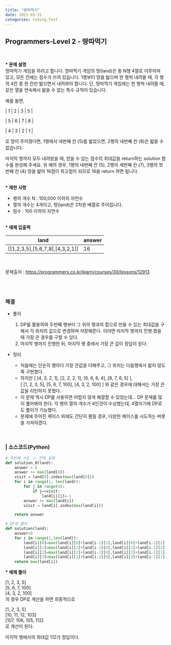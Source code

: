 ```yaml
---
title: "땅따먹기"
date: 2021-03-31
categories: Coding_Test
---
```


## Programmers-Level 2 - 땅따먹기
<br>

<b>* 문제 설명</b><br>
땅따먹기 게임을 하려고 합니다. 땅따먹기 게임의 땅(land)은 총 N행 4열로 이루어져 있고, 모든 칸에는 점수가 쓰여 있습니다. 1행부터 땅을 밟으며 한 행씩 내려올 때, 각 행의 4칸 중 한 칸만 밟으면서 내려와야 합니다. 단, 땅따먹기 게임에는 한 행씩 내려올 때, 같은 열을 연속해서 밟을 수 없는 특수 규칙이 있습니다.

예를 들면,

| 1 | 2 | 3 | 5 |

| 5 | 6 | 7 | 8 |

| 4 | 3 | 2 | 1 |

로 땅이 주어졌다면, 1행에서 네번째 칸 (5)를 밟았으면, 2행의 네번째 칸 (8)은 밟을 수 없습니다.

마지막 행까지 모두 내려왔을 때, 얻을 수 있는 점수의 최대값을 return하는 solution 함수를 완성해 주세요. 위 예의 경우, 1행의 네번째 칸 (5), 2행의 세번째 칸 (7), 3행의 첫번째 칸 (4) 땅을 밟아 16점이 최고점이 되므로 16을 return 하면 됩니다.
 

<br><b>* 제한 사항 </b>

* 행의 개수 N : 100,000 이하의 자연수
* 열의 개수는 4개이고, 땅(land)은 2차원 배열로 주어집니다.
* 점수 : 100 이하의 자연수


<br><b>* 예제 입출력</b><br>

|land|answer|
|------|------|
|[[1,2,3,5],[5,6,7,8],[4,3,2,1]]|16|

<br>

문제출처 : <https://programmers.co.kr/learn/courses/30/lessons/12913>

<br><br>

### 해결
* 풀이
    1. DP를 활용하여 두번째 행부터 그 위의 행과의 합으로 만들 수 있는 최대값을 구해서 각 위치의 값으로 변경하며 저장해준다. 이러면 마지막 행까지 진행 했을 때 가장 큰 경우를 구할 수 있다. 
    2. 마지막 행까지 진행한 뒤, 마지막 행 중에서 가장 큰 값이 정답이 된다. 

    
* 정리 
    - 처음에는 단순히 행마다 가장 큰값을 더해주고, 그 위치는 다음행에서 밟지 않도록 구현했다. 
    - 하지만 [ [4, 3, 2, 1], [2, 2, 2, 1], [6, 6, 6, 4], [8, 7, 6, 5] ], <br>
    [ [1, 2, 3, 5], [5, 6, 7, 100], [4, 3, 2, 100] ]
    와 같은 경우에 대해서는 가장 큰 값을 리턴하지 못했다. 
    - 이 문제 역시 DP를 사용하면 어렵지 않게 해결할 수 있었는데... DP 문제를 많이 풀어봐야 한다. 각 행의 열의 개수가 4인것이 수상했는데, 4열이기에 DP로도 풀이가 가능했다. 
    - 문제에 주어진 케이스 외에도 간단히 풀릴 경우, 다양한 케이스를 시도하는 버릇을 가져야겠다. 


<br>

### | 소스코드(Python)
```python
# 첫번째 시도 -> 전체 실패
def solution_0(land):
    answer = 0
    answer += max(land[0])
    visit = land[0].index(max(land[0]))
    for i in range(1, len(land)):
        for j in range(4):
            if j==visit:
                land[i][j]=-1
        answer += max(land[i])
        visit = land[i].index(max(land[i]))  

    return answer

# DP로 풀이
def solution(land):
    answer=0
    for i in range(1,len(land)):
        land[i][0]=max(land[i][0]+land[i-1][1],land[i][0]+land[i-1][2],land[i][0]+land[i-1][3])
        land[i][1]=max(land[i][1]+land[i-1][0],land[i][1]+land[i-1][2],land[i][1]+land[i-1][3])
        land[i][2]=max(land[i][2]+land[i-1][0],land[i][2]+land[i-1][1],land[i][2]+land[i-1][3])
        land[i][3]=max(land[i][3]+land[i-1][0],land[i][3]+land[i-1][1],land[i][3]+land[i-1][2])
    return max(land[i])
```
<b>* 예제 풀이</b>
 
[1, 2, 3, 5] <br>[5, 6, 7, 100]<br>[4, 3, 2, 100] <br>
의 경우 DP로 계산을 하면 최종적으로 <br>

[1, 2, 3, 5]<br>[10, 11, 12, 103]<br>[107, 106, 105, 112]<br>
로 계산이 된다. 

마지막 행에서의 최대값 112가 정답이다.